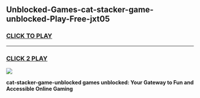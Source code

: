 
## Unblocked-Games-cat-stacker-game-unblocked-Play-Free-jxt05
<h3>
<a href="https://premium76.site?title=cat-stacker-game-unblocked&ref=23A">CLICK TO PLAY</a></h3>
<hr>

<h3>
<a href="https://premium76.site?title=cat-stacker-game-unblocked&ref=23A">CLICK 2 PLAY</a>
  
</h3>

<a href="https://premium76.site?title=cat-stacker-game-unblocked&ref=23A"><img src="https://clearcache.store/games.png"></a>


**cat-stacker-game-unblocked games unblocked: Your Gateway to Fun and Accessible Online Gaming**

